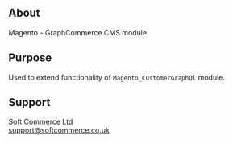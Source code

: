 ## About
Magento - GraphCommerce CMS module.

## Purpose
Used to extend functionality of `Magento_CustomerGraphQl` module.

## Support
Soft Commerce Ltd <br />
support@softcommerce.co.uk
